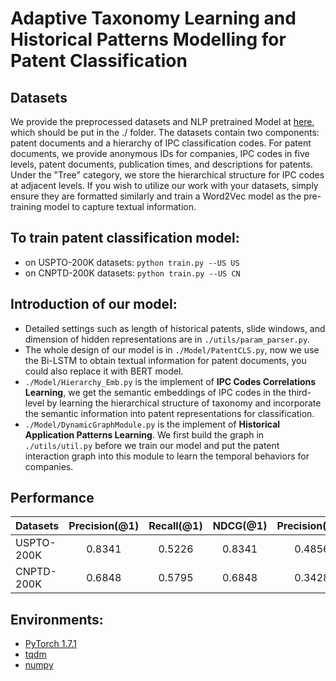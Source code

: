 # Adaptive Taxonomy Learning and Historical Patterns Modelling for Patent Classification
## Datasets
We provide the preprocessed datasets and NLP pretrained Model at [here](https://drive.google.com/drive/folders/1WzhGAmG2woPJIiMenmcpG6iuopExwoG1?usp=sharing), which should be put in the ./ folder. The datasets contain two components: patent documents and a hierarchy of IPC classification codes. For patent documents, we provide anonymous IDs for companies, IPC codes in five levels, patent documents, publication times, and descriptions for patents. Under the "Tree" category, we store the hierarchical structure for IPC codes at adjacent levels. If you wish to utilize our work with your datasets, simply ensure they are formatted similarly and train a Word2Vec model as the pre-training model to capture textual information.

## To train patent classification model:
* on USPTO-200K datasets: ``python train.py --US US``
* on CNPTD-200K datasets: ``python train.py --US CN``

## Introduction of our model:
* Detailed settings such as length of historical patents, slide windows, and dimension of hidden representations are in ``./utils/param_parser.py``.
* The whole design of our model is in ``./Model/PatentCLS.py``, now we use the Bi-LSTM to obtain textual information for patent documents, you could also replace it with BERT model.
* ``./Model/Hierarchy_Emb.py`` is the implement of **IPC Codes Correlations Learning**, we get the semantic embeddings of IPC codes in the third-level by learning the hierarchical structure of taxonomy and incorporate the semantic information into patent representations for classification.
* ``./Model/DynamicGraphModule.py`` is the implement of **Historical Application Patterns Learning**. We first build the graph in ``./utils/util.py`` before we train our model and put the patent interaction graph into this module to learn the temporal behaviors for companies.
  
## Performance
| Datasets   | Precision(@1) | Recall(@1) | NDCG(@1) | Precision(@3) | Recall(@3) | NDCG(@3) | Precision(@5) | Recall(@5) | NDCG(@5) |
| ---------- | :-----------: | :--------: | :------: | :-----------: | :--------: | :------: | :-----------: | :--------: | :------: |
| USPTO-200K |    0.8341     |   0.5226   |  0.8341  |    0.4856     |   0.7794   |  0.8017  |    0.3342     |   0.8537   |  0.8255  |
| CNPTD-200K |    0.6848     |   0.5795   |  0.6848  |    0.3428     |   0.8084   |  0.7540  |    0.2257     |   0.8708   |  0.7814  |


## Environments:
* [PyTorch 1.7.1](https://pytorch.org/)
* [tqdm](https://github.com/tqdm/tqdm)
* [numpy](https://github.com/numpy/numpy)
